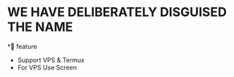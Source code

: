# WE HAVE DELIBERATELY DISGUISED THE NAME 

*📝 feature 
- Support VPS & Termux
- For VPS Use Screen


